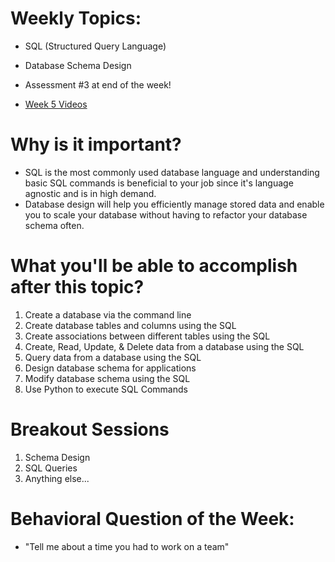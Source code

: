 # Weekly Topics:
- SQL (Structured Query Language)
- Database Schema Design
- Assessment #3 at end of the week!

- [Week 5 Videos](https://www.youtube.com/watch?v=4tKIvtLjjkc&list=PLu0CiQ7bzwETW_JOvBC3VSrJoyc_KaT_H)

# Why is it important?
- SQL is the most commonly used database language and understanding basic SQL commands is beneficial to your job since it's language agnostic and is in high demand.
- Database design will help you efficiently manage stored data and enable you to scale your database without having to refactor your database schema often.

# What you'll be able to accomplish after this topic?
1. Create a database via the command line
2. Create database tables and columns using the SQL
3. Create associations between different tables using the SQL
4. Create, Read, Update, & Delete data from a database using the SQL
5. Query data from a database using the SQL
6. Design database schema for applications
7. Modify database schema using the SQL
8. Use Python to execute SQL Commands

# Breakout Sessions
1. Schema Design
2. SQL Queries
3. Anything else...

# Behavioral Question of the Week:
- "Tell me about a time you had to work on a team"
